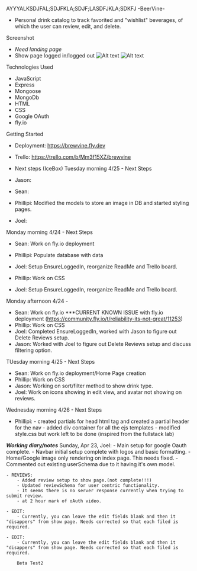 AYYYALKSDJFAL;SDJFKLA;SDJF;LASDFJKLA;SDKFJ
-BeerVine-
- Personal drink catalog to track favorited and "wishlist" beverages, of which the user can review, edit, and delete.


Screenshot
- *Need landing page*
- Show page logged in/logged out
![Alt text](../../../Screenshot%202023-04-24%20at%2012.09.58%20PM.png)
![Alt text](../../../Screenshot%202023-04-24%20at%2012.11.03%20PM.png)


Technologies Used
- JavaScript
- Express
- Mongoose
- MongoDb
- HTML
- CSS
- Google OAuth
- fly.io


Getting Started
- Deployment: https://brewvine.fly.dev
- Trello: https://trello.com/b/Mm3f15XZ/brewvine


- Next steps (IceBox)
Tuesday morning 4/25 - Next Steps
- Jason:
- Sean: 
- Phillipi: Modified the models to store an image in DB and started styling pages.
- Joel:


Monday morning 4/24 - Next Steps
- Sean: Work on fly.io deployment

- Phillipi: Populate database with data
- Joel: Setup EnsureLoggedIn, reorganize ReadMe and Trello board.


- Phillip: Work on CSS
- Joel: Setup EnsureLoggedIn, reorganize ReadMe and Trello board.

Monday afternoon 4/24 -
- Sean: Work on fly.io ***CURRENT KNOWN ISSUE with fly.io deployment (https://community.fly.io/t/reliability-its-not-great/11253)
- Phillip: Work on CSS
- Joel: Completed EnsureLoggedIn, worked with Jason to figure out Delete Reviews setup.
- Jason: Worked with Joel to figure out Delete Reviews setup and discuss filtering option.

TUesday morning 4/25 - Next Steps
- Sean: Work on fly.io deployment/Home Page creation
- Phillip: Work on CSS
- Jason: Working on sort/filter method to show drink type.
- Joel: Work on icons showing in edit view, and avatar not showing on reviews.

Wednesday morning 4/26 - Next Steps
 - Phillipi: - created partials for head html tag and created a partial header for the nav
             - added div container for all the ejs templates 
             - modified style.css but work left to be done (inspired from the fullstack lab)









***Working diary/notes***
Sunday, Apr 23, Joel:
    - Main setup for google Oauth complete. 
    - Navbar initial setup complete with logos and basic formatting.
        - Home/Google image only rendering on index page. This needs fixed.
    - Commented out existing userSchema due to it having it's own model.

    - REVIEWS:
        - Added review setup to show page.(not complete!!!)
        - Updated reviewSchema for user centric functionality.
        - It seems there is no server response currently when trying to submit review.
        - at 2 hour mark of oAuth video.

    - EDIT:
        - Currently, you can leave the edit fields blank and then it "disappers" from show page. Needs corrected so that each filed is required.

    - EDIT:
        - Currently, you can leave the edit fields blank and then it "disappers" from show page. Needs corrected so that each filed is required.

        Beta Test2
        